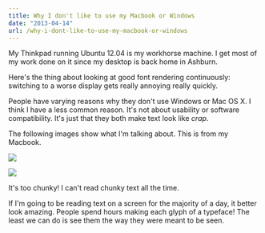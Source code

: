 ```yaml
---
title: Why I don't like to use my Macbook or Windows
date: "2013-04-14"
url: /why-i-dont-like-to-use-my-macbook-or-windows
---
```



My Thinkpad running Ubuntu 12.04 is my workhorse machine. I get most of my work done on it since my desktop is back home in Ashburn.

Here's the thing about looking at good font rendering continuously: switching to a worse display gets really annoying really quickly.

People have varying reasons why they don't use Windows or Mac OS X. I think I have a less common reason. It's not about usability or software compatibility. It's just that they both make text look like *crap*.

The following images show what I'm talking about. This is from my Macbook.

![](http://media.tumblr.com/c58be6009559019d5e3f5fda8bf0cb9f/tumblr_inline_ml9n90sMYL1qz4rgp.png)

![](http://media.tumblr.com/3d8c4f8d7c9889fbd6ccf5a49b261b6f/tumblr_inline_ml9wukfEqT1qz4rgp.png)

It's too chunky! I can't read chunky text all the time.

If I'm going to be reading text on a screen for the majority of a day, it better look amazing. People spend hours making each glyph of a typeface! The least we can do is see them the way they were meant to be seen.

